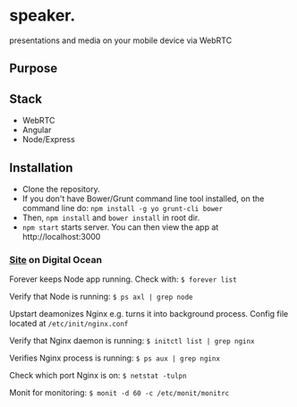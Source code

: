 # speaker.
presentations and media on your mobile device via WebRTC

## Purpose

## Stack
* WebRTC
* Angular
* Node/Express

## Installation
* Clone the repository.
* If you don't have Bower/Grunt command line tool installed, on the command line do: ```npm install -g yo grunt-cli bower```
* Then, ```npm install``` and ```bower install``` in root dir.
* ```npm start``` starts server. You can then view the app at http://localhost:3000


### [Site](http://192.241.231.123/) on Digital Ocean

Forever keeps Node app running. Check with: ```$ forever list```

Verify that Node is running: ```$ ps axl | grep node```

Upstart deamonizes Nginx e.g. turns it into background process. Config file located at ```/etc/init/nginx.conf```

Verify that Nginx daemon is running: ```$ initctl list | grep nginx```

Verifies Nginx process is running: ```$ ps aux | grep nginx ```

Check which port Nginx is on: ```$ netstat -tulpn ```

Monit for monitoring: ```$ monit -d 60 -c /etc/monit/monitrc```
